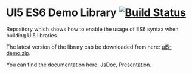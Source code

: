# UI5 ES6 Demo Library [![Build Status](https://travis-ci.org/serban-petrescu/ui5-es6-demo.svg?branch=master)](https://travis-ci.org/serban-petrescu/ui5-es6-demo)
Repository which shows how to enable the usage of ES6 syntax when building UI5 libraries.

The latest version of the library cab be downloaded from here: [ui5-demo.zip](https://serban-petrescu.github.io/ui5-es6-demo/spet-ui5-demo.zip).

You can find the documentation here: [JsDoc](https://serban-petrescu.github.io/ui5-es6-demo/jsdoc/), [Presentation](https://serban-petrescu.github.io/ui5-es6-demo/docs/presentation/).
